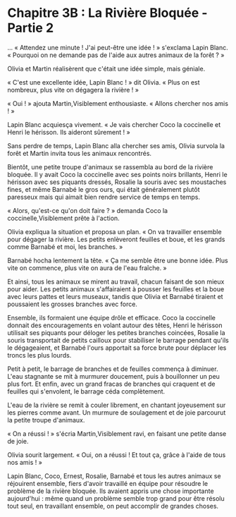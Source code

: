 # Chapitre 3B : La Rivière Bloquée - Partie 2

... « Attendez une minute ! J'ai peut-être une idée ! » s'exclama Lapin Blanc. « Pourquoi on ne demande pas de l'aide aux autres animaux de la forêt ? »

Olivia et Martin réalisèrent que c'était une idée simple, mais géniale.

« C'est une excellente idée, Lapin Blanc ! » dit Olivia. « Plus on est nombreux, plus vite on dégagera la rivière ! »

« Oui ! » ajouta Martin,Visiblement enthousiaste. « Allons chercher nos amis ! »

Lapin Blanc acquiesça vivement. « Je vais chercher Coco la coccinelle et Henri le hérisson. Ils aideront sûrement ! »

Sans perdre de temps, Lapin Blanc alla chercher ses amis, Olivia survola la forêt et Martin invita tous les animaux rencontrés.

Bientôt, une petite troupe d'animaux se rassembla au bord de la rivière bloquée. Il y avait Coco la coccinelle avec ses points noirs brillants, Henri le hérisson avec ses piquants dressés, Rosalie la souris avec ses moustaches fines, et même Barnabé le gros ours, qui était généralement plutôt paresseux mais qui aimait bien rendre service de temps en temps.

« Alors, qu'est-ce qu'on doit faire ? » demanda Coco la coccinelle,Visiblement prête à l'action.

Olivia expliqua la situation et proposa un plan. « On va travailler ensemble pour dégager la rivière. Les petits enlèveront feuilles et boue, et les grands comme Barnabé et moi, les branches. »

Barnabé hocha lentement la tête. « Ça me semble être une bonne idée. Plus vite on commence, plus vite on aura de l'eau fraîche. »

Et ainsi, tous les animaux se mirent au travail, chacun faisant de son mieux pour aider. Les petits animaux s'affairaient à pousser les feuilles et la boue avec leurs pattes et leurs museaux, tandis que Olivia et Barnabé tiraient et poussaient les grosses branches avec force.

Ensemble, ils formaient une équipe drôle et efficace. Coco la coccinelle donnait des encouragements en volant autour des têtes, Henri le hérisson utilisait ses piquants pour déloger les petites branches coincées, Rosalie la souris transportait de petits cailloux pour stabiliser le barrage pendant qu'ils le dégageaient, et Barnabé l'ours apportait sa force brute pour déplacer les troncs les plus lourds.

Petit à petit, le barrage de branches et de feuilles commença à diminuer. L'eau stagnante se mit à murmurer doucement, puis à bouillonner un peu plus fort. Et enfin, avec un grand fracas de branches qui craquent et de feuilles qui s'envolent, le barrage céda complètement.

L'eau de la rivière se remit à couler librement, en chantant joyeusement sur les pierres comme avant. Un murmure de soulagement et de joie parcourut la petite troupe d'animaux.

« On a réussi ! » s'écria Martin,Visiblement ravi, en faisant une petite danse de joie.

Olivia sourit largement. « Oui, on a réussi ! Et tout ça, grâce à l'aide de tous nos amis ! »

Lapin Blanc, Coco, Ernest, Rosalie, Barnabé et tous les autres animaux se réjouirent ensemble, fiers d'avoir travaillé en équipe pour résoudre le problème de la rivière bloquée. Ils avaient appris une chose importante aujourd'hui : même quand un problème semble trop grand pour être résolu tout seul, en travaillant ensemble, on peut accomplir de grandes choses.